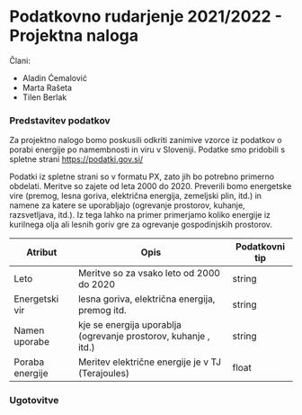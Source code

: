 # Podatkovno rudarjenje 2021/2022 - Projektna naloga

Člani:
* Aladin Ćemalović
* Marta Rašeta
* Tilen Berlak

### Predstavitev podatkov

Za projektno nalogo bomo poskusili odkriti zanimive vzorce iz podatkov o porabi energije po namembnosti in viru v Sloveniji. Podatke smo pridobili s spletne strani https://podatki.gov.si/

Podatki iz spletne strani so v formatu PX, zato jih bo potrebno primerno obdelati. Meritve so zajete od leta 2000 do 2020. Preverili bomo energetske vire (premog, lesna goriva, električna energija, zemeljski plin, itd.) in namene za katere se uporabljajo (ogrevanje prostorov, kuhanje, razsvetljava, itd.). Iz tega lahko na primer primerjamo koliko energije iz kurilnega olja ali lesnih goriv gre za ogrevanje gospodinjskih prostorov.

| Atribut         | Opis        | Podatkovni tip |
| -----------     | ----------- | -------------- |
|   Leto          | Meritve so za vsako leto od 2000 do 2020            |       string         |
| Energetski vir  |   lesna goriva, električna energija, premog itd.          |    string            |
|  Namen uporabe  |  kje se energija uporablja (ogrevanje prostorov, kuhanje , itd.)           |    string            |
| Poraba energije |   Meritev električne energije je v TJ (Terajoules)                    | float |

### Ugotovitve




